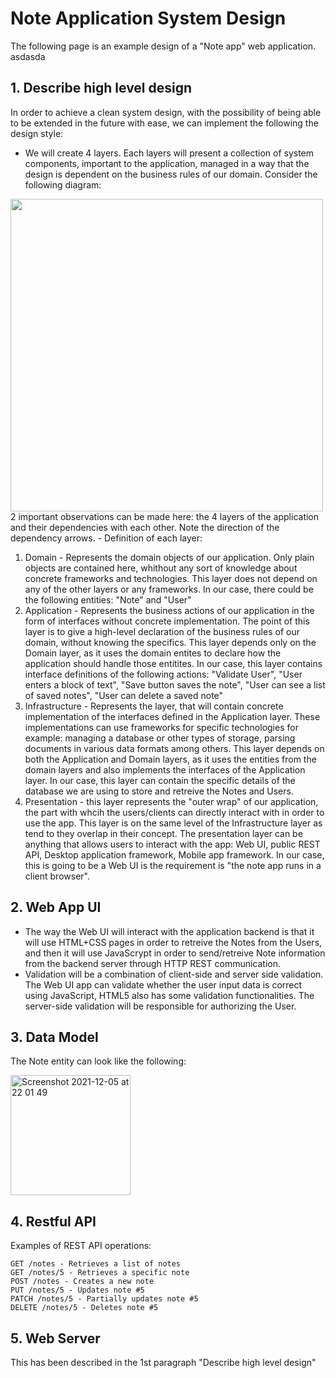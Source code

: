 # Note Application System Design
The following page is an example design of a "Note app" web application. 
asdasda

## 1. Describe high level design
In order to achieve a clean system design, with the possibility of being able to be extended in the future with ease, we can implement the following the design style:
 - We will create 4 layers. Each layers will present a collection of system components, important to the application, managed in a way that the design is dependent on the business rules of our domain. Consider the following diagram:
<img src="https://user-images.githubusercontent.com/13337992/144759536-45dd312d-a293-45bc-8901-bac03e628955.png" width="500" height="500">
2 important observations can be made here: the 4 layers of the application and their dependencies with each other. Note the direction of the dependency arrows.
 - Definition of each layer:

1. Domain - Represents the domain objects of our application. Only plain objects are contained here, whithout any sort of knowledge about concrete frameworks and technologies. This layer does not depend on any of the other layers or any frameworks. In our case, there could be the following entities: "Note" and "User"
2. Application - Represents the business actions of our application in the form of interfaces without concrete implementation. The point of this layer is to give a high-level declaration of the business rules of our domain, without knowing the specifics. This layer depends only on the Domain layer, as it uses the domain entites to declare how the application should handle those entitites. In our case, this layer contains interface definitions of the following actions: "Validate User", "User enters a block of text", "Save button saves the note", "User can see a list of saved notes", "User can delete a saved note"
3. Infrastructure - Represents the layer, that will contain concrete implementation of the interfaces defined in the Application layer. These implementations can use frameworks for specific technologies for example: managing a database or other types of storage, parsing documents in various data formats among others. This layer depends on both the Application and Domain layers, as it uses the entities from the domain layers and also implements the interfaces of the Application layer. In our case, this layer can contain the specific details of the database we are using to store and retreive the Notes and Users.
4. Presentation - this layer represents the "outer wrap" of our application, the part with whcih the users/clients can directly interact with in order to use the app. This layer is on the same level of the Infrastructure layer as tend to they overlap in their concept. The presentation layer can be anything that allows users to interact with the app: Web UI, public REST API, Desktop application framework, Mobile app framework. In our case, this is going to be a Web UI is the requirement is "the note app runs in a client browser".

## 2. Web App UI
 - The way the Web UI will interact with the application backend is that it will use HTML+CSS pages in order to retreive the Notes from the Users, and then it will use JavaScrypt in order to send/retreive Note information from the backend server through HTTP REST communication.
 - Validation will be a combination of client-side and server side validation. The Web UI app can validate whether the user input data is correct using JavaScript, HTML5 also has some validation functionalities. The server-side validation will be responsible for authorizing the User.

## 3. Data Model
The Note entity can look like the following:

<img width="192" alt="Screenshot 2021-12-05 at 22 01 49" src="https://user-images.githubusercontent.com/13337992/144761918-8a205749-41d2-47b2-ad59-cada90de0667.png">

## 4. Restful API
Examples of REST API operations:

```
GET /notes - Retrieves a list of notes
GET /notes/5 - Retrieves a specific note
POST /notes - Creates a new note
PUT /notes/5 - Updates note #5
PATCH /notes/5 - Partially updates note #5
DELETE /notes/5 - Deletes note #5
```

## 5. Web Server
This has been described in the 1st paragraph "Describe high level design"
